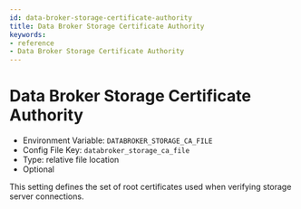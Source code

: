 ```yaml
---
id: data-broker-storage-certificate-authority
title: Data Broker Storage Certificate Authority
keywords:
- reference
- Data Broker Storage Certificate Authority
---
```



# Data Broker Storage Certificate Authority
- Environment Variable: `DATABROKER_STORAGE_CA_FILE`
- Config File Key: `databroker_storage_ca_file`
- Type: relative file location
- Optional

This setting defines the set of root certificates used when verifying storage server connections.

